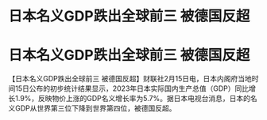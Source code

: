 # 日本名义GDP跌出全球前三 被德国反超

# 日本名义GDP跌出全球前三 被德国反超

【日本名义GDP跌出全球前三
被德国反超】财联社2月15日电，日本内阁府当地时间15日公布的初步统计结果显示，2023年日本实际国内生产总值（GDP）同比增长1.9%，反映物价上涨的GDP名义增长率为5.7%。据日本电视台消息，日本的名义GDP从世界第三位下降到世界第四位，被德国反超。

